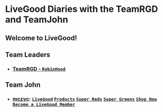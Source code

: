 # LiveGood Diaries with the TeamRGD and TeamJohn
## Welcome to LiveGood!
## Team Leaders
* ### [TeamRGD - `RobinHood`](https://www.livegoodtour.com/Robinhood01)
## Team John
* ### [mczvc](https://www.livegoodtour.com/meldhen01): [`LiveGood`](https://www.livegood.com/meldhen01) [`Products`](https://www.shoplivegood.com/meldhen01) [`Super Reds`](https://www.livegoodsuperreds.com/meldhen01) [`Super Greens`](https://www.livegoodsupergreens.com/meldhen01) [`Shop Now`](https://www.livegood.com/shop?enroller=meldhen01) [`Become a LiveGood Member`](https://www.livegood.com/membership?enroller=meldhen01)
